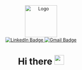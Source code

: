 <div id="header" align="center">
    <picture>
      <source media="(prefers-color-scheme: dark)" srcset="https://github.com/matthewraylee/matthewraylee.github.io/blob/master/src/images/MATTLOGO1_white.png">
      <source media="(prefers-color-scheme: light)" srcset="https://github.com/matthewraylee/matthewraylee.github.io/blob/master/src/images/MATTLOGO1.png">
      <img src="https://raw.githubusercontent.com/matthewraylee/matthewraylee.github.io/master/src/images/MATTLOGO1.png" alt="Logo" width="100">
    </picture>
  <div id="badges">
    <a href="https://www.linkedin.com/in/matthewraylee/">
      <img src="https://img.shields.io/badge/LinkedIn-blue?style=for-the-badge&logo=linkedin&logoColor=white" alt="LinkedIn Badge"/>
    </a>
    <a href="mailto:matthewraylee.work@gmail.com">
      <img src="https://img.shields.io/badge/Gmail-red?logo=Gmail&logoColor=white&style=for-the-badge" alt="Gmail Badge"/>
    </a>
  </div>
  <img src="https://komarev.com/ghpvc/?username=matthewraylee&style=flat-square&color=blue" alt=""/>
  <h1>
    Hi there
    <img src="https://media.giphy.com/media/hvRJCLFzcasrR4ia7z/giphy.gif" width="30px"/>
  </h1>
</div>


<!--
**matthewraylee/matthewraylee** is a ✨ _special_ ✨ repository because its `README.md` (this file) appears on your GitHub profile.

Here are some ideas to get you started:

- 🔭 I’m currently working on ...
- 🌱 I’m currently learning ...
- 👯 I’m looking to collaborate on ...
- 🤔 I’m looking for help with ...
- 💬 Ask me about ...
- 📫 How to reach me: ...
- 😄 Pronouns: ...
- ⚡ Fun fact: ...
-->
